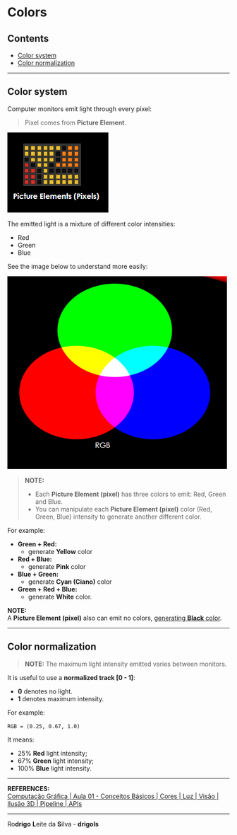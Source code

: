 # Colors

## Contents

 - [Color system](#color-system)
 - [Color normalization](#color-normalization)

---

<div id="color-system"></div>

## Color system

Computer monitors emit light through every pixel:

> Pixel comes from **Picture Element**.

![img](images/pixels-01.png)  

The emitted light is a mixture of different color intensities:

 - Red
 - Green
 - Blue

See the image below to understand more easily:

![img](images/rgb-01.png)  

> **NOTE:**  
> - Each **Picture Element (pixel)** has three colors to emit: Red, Green and Blue.
> - You can manipulate each **Picture Element (pixel)** color (Red, Green, Blue) intensity to generate another different color.

For example:

 - **Green + Red:**
   - generate **Yellow** color
 - **Red + Blue:**
   - generate **Pink** color
 - **Blue + Green:**
   - generate **Cyan (Ciano)** color
 - **Green + Red + Blue:**
   - generate **White** color.

**NOTE:**  
A **Picture Element (pixel)** also can emit no colors, <u>generating **Black** color</u>.

---

<div id="color-normalization"></div>

## Color normalization

> **NOTE:**
> The maximum light intensity emitted varies between monitors.

It is useful to use a **normalized track [0 - 1]**:

 - **0** denotes no light.
 - **1** denotes maximum intensity.

For example:

```
RGB = (0.25, 0.67, 1.0) 
```

It means:

 - 25% **Red** light intensity;
 - 67% **Green** light intensity;
 - 100% **Blue** light intensity.

---

**REFERENCES:**  
[Computação Gráfica | Aula 01 - Conceitos Básicos | Cores | Luz | Visão | Ilusão 3D | Pipeline | APIs](https://www.youtube.com/watch?v=6M5M_UhnXPc)

---

Ro**drigo** **L**eite da **S**ilva - **drigols**
